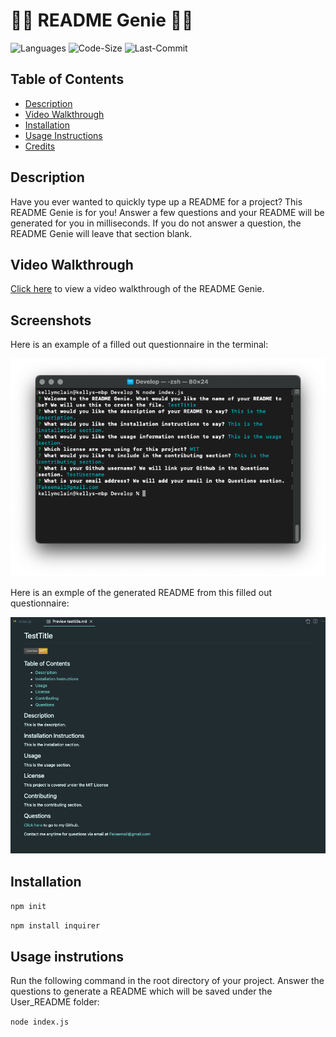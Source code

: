 # :genie_man: README Genie :genie_man:

![Languages](https://img.shields.io/github/languages/top/rucatues/README-Genie)
![Code-Size](https://img.shields.io/github/languages/code-size/rucatues/README-Genie)
![Last-Commit](https://img.shields.io/github/last-commit/rucatues/README-Genie)


## Table of Contents

* [Description](#description)
* [Video Walkthrough](#video-walkthrough)
* [Installation](#installation)
* [Usage Instructions](#usage-instructions)
* [Credits](#credits)


## Description

Have you ever wanted to quickly type up a README for a project? This README Genie is for you! Answer a few questions and your README will be generated for you in milliseconds. If you do not answer a question, the README Genie will leave that section blank. 

## Video Walkthrough

[Click here](https://drive.google.com/file/d/13uErwDc3j9GDFtmnDyHeNHIp7fBhRZt0/view) to view a video walkthrough of the README Genie. 

## Screenshots

Here is an example of a filled out questionnaire in the terminal:  

![Terminal-Example](./assets/TerminalScreenshot.png)  

Here is an exmple of the generated README from this filled out questionnaire:  

![Generated-README-Example](./assets/READMEPreview.png)


## Installation

`npm init`
  
`npm install inquirer`

## Usage instrutions

Run the following command in the root directory of your project. Answer the questions to generate a README which will be saved under the User_README folder:
  
`node index.js`